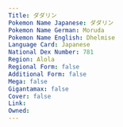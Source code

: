 ```yaml
---
﻿Title: ダダリン
Pokemon Name Japanese: ダダリン
Pokemon Name German: Moruda
Pokemon Name English: Dhelmise
Language Card: Japanese
National Dex Number: 781
Region: Alola
Regional Form: false
Additional Form: false
Mega: false
Gigantamax: false
Cover: false
Link: 
Owned: 
---
```

